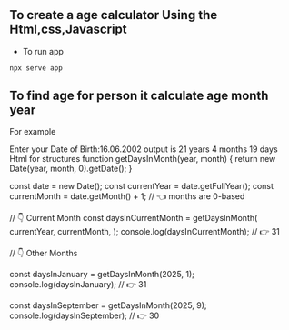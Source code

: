 
# 
To create a age calculator 
Using the Html,css,Javascript
-
- To run app
```
npx serve app
```
## To find age for person it calculate age month year 
For example

Enter your Date of Birth:16.06.2002
output is 21 years 4 months 19 days
Html for structures 
function getDaysInMonth(year, month) {
  return new Date(year, month, 0).getDate();
}

const date = new Date();
const currentYear = date.getFullYear();
const currentMonth = date.getMonth() + 1; // 👈️ months are 0-based

// 👇️ Current Month
const daysInCurrentMonth = getDaysInMonth(
  currentYear,
  currentMonth,
);
console.log(daysInCurrentMonth); // 👉️ 31

// 👇️ Other Months

const daysInJanuary = getDaysInMonth(2025, 1);
console.log(daysInJanuary); // 👉️ 31

const daysInSeptember = getDaysInMonth(2025, 9);
console.log(daysInSeptember); 
// 👉️ 30

